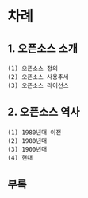 # 차례

## 1. 오픈소스 소개
    (1) 오픈소스 정의
    (2) 오픈소스 사용추세
    (3) 오픈소스 라이선스


## 2. 오픈소스 역사
    (1) 1980년대 이전
    (2) 1980년대
    (3) 1900년대
    (4) 현대


## 부록
